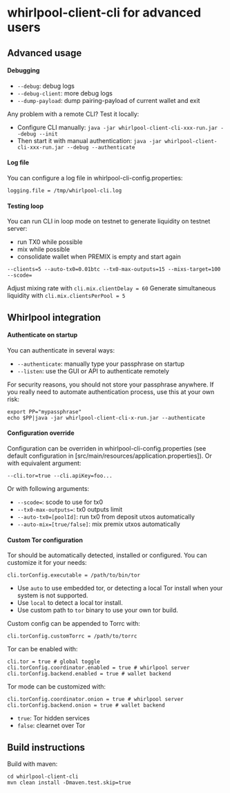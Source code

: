 # whirlpool-client-cli for advanced users


## Advanced usage

#### Debugging
- ```--debug```: debug logs
- ```--debug-client```: more debug logs
- ```--dump-payload```: dump pairing-payload of current wallet and exit

Any problem with a remote CLI? Test it locally:
- Configure CLI manually: ```java -jar whirlpool-client-cli-xxx-run.jar --debug --init```
- Then start it with manual authentication: ```java -jar whirlpool-client-cli-xxx-run.jar --debug --authenticate```

#### Log file
You can configure a log file in whirlpool-cli-config.properties:
```
logging.file = /tmp/whirlpool-cli.log
```

#### Testing loop
You can run CLI in loop mode on testnet to generate liquidity on testnet server:
- run TX0 while possible
- mix while possible
- consolidate wallet when PREMIX is empty and start again
```
--clients=5 --auto-tx0=0.01btc --tx0-max-outputs=15 --mixs-target=100 --scode=
```

Adjust mixing rate with ```cli.mix.clientDelay = 60```
Generate simultaneous liquidity with ```cli.mix.clientsPerPool = 5```



## Whirlpool integration


#### Authenticate on startup
You can authenticate in several ways:
- ```--authenticate```: manually type your passphrase on startup
- ```--listen```: use the GUI or API to authenticate remotely


For security reasons, you should not store your passphrase anywhere. If you really need to automate authentication process, use this at your own risk:
```
export PP="mypassphrase"
echo $PP|java -jar whirlpool-client-cli-x-run.jar --authenticate
```


#### Configuration override
Configuration can be overriden in whirlpool-cli-config.properties (see default configuration in [src/main/resources/application.properties]).
Or with equivalent argument:
```
--cli.tor=true --cli.apiKey=foo...
```

Or with following arguments:
- ```--scode=```: scode to use for tx0
- ```--tx0-max-outputs=```: tx0 outputs limit
- ```--auto-tx0=[poolId]```: run tx0 from deposit utxos automatically
- ```--auto-mix=[true/false]```: mix premix utxos automatically


#### Custom Tor configuration
Tor should be automatically detected, installed or configured. You can customize it for your needs:
```
cli.torConfig.executable = /path/to/bin/tor
```
- Use `auto` to use embedded tor, or detecting a local Tor install when your system is not supported.
- Use `local` to detect a local tor install.
- Use custom path to `tor` binary to use your own tor build.

Custom config can be appended to Torrc with:
```
cli.torConfig.customTorrc = /path/to/torrc
```

Tor can be enabled with:
```
cli.tor = true # global toggle
cli.torConfig.coordinator.enabled = true # whirlpool server
cli.torConfig.backend.enabled = true # wallet backend
```

Tor mode can be customized with:
```
cli.torConfig.coordinator.onion = true # whirlpool server
cli.torConfig.backend.onion = true # wallet backend
```
- `true`: Tor hidden services 
- `false`: clearnet over Tor


## Build instructions
Build with maven:

```
cd whirlpool-client-cli
mvn clean install -Dmaven.test.skip=true
```